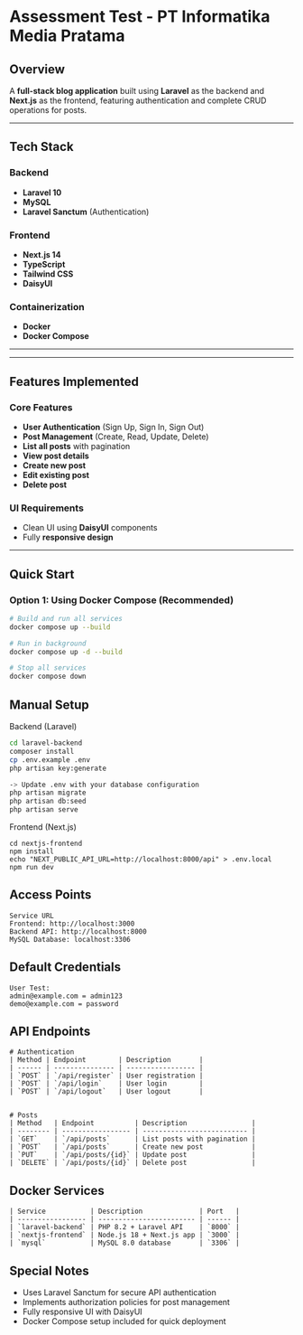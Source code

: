# Assessment Test - PT Informatika Media Pratama

## Overview
A **full-stack blog application** built using **Laravel** as the backend and **Next.js** as the frontend, featuring authentication and complete CRUD operations for posts.

---

## Tech Stack

### Backend
- **Laravel 10**
- **MySQL**
- **Laravel Sanctum** (Authentication)

### Frontend
- **Next.js 14**
- **TypeScript**
- **Tailwind CSS**
- **DaisyUI**

### Containerization
- **Docker**
- **Docker Compose**

---


---

## Features Implemented

### Core Features
- **User Authentication** (Sign Up, Sign In, Sign Out)
- **Post Management** (Create, Read, Update, Delete)
- **List all posts** with pagination
- **View post details**
- **Create new post**
- **Edit existing post**
- **Delete post**

### UI Requirements
- Clean UI using **DaisyUI** components
- Fully **responsive design**

---

## Quick Start

### Option 1: Using Docker Compose (Recommended)

```bash
# Build and run all services
docker compose up --build

# Run in background
docker compose up -d --build

# Stop all services
docker compose down
```

## Manual Setup

Backend (Laravel)

```bash
cd laravel-backend
composer install
cp .env.example .env
php artisan key:generate

-> Update .env with your database configuration
php artisan migrate
php artisan db:seed
php artisan serve
```
Frontend (Next.js)
```
cd nextjs-frontend
npm install
echo "NEXT_PUBLIC_API_URL=http://localhost:8000/api" > .env.local
npm run dev
```

## Access Points
```
Service	URL
Frontend: http://localhost:3000
Backend API: http://localhost:8000
MySQL Database: localhost:3306
```


## Default Credentials
```
User Test: 
admin@example.com = admin123
demo@example.com = password

```

## API Endpoints
```
# Authentication
| Method | Endpoint        | Description       |
| ------ | --------------- | ----------------- |
| `POST` | `/api/register` | User registration |
| `POST` | `/api/login`    | User login        |
| `POST` | `/api/logout`   | User logout       |


# Posts
| Method   | Endpoint          | Description                |
| -------- | ----------------- | -------------------------- |
| `GET`    | `/api/posts`      | List posts with pagination |
| `POST`   | `/api/posts`      | Create new post            |
| `PUT`    | `/api/posts/{id}` | Update post                |
| `DELETE` | `/api/posts/{id}` | Delete post                |

```

## Docker Services
```
| Service           | Description              | Port   |
| ----------------- | ------------------------ | ------ |
| `laravel-backend` | PHP 8.2 + Laravel API    | `8000` |
| `nextjs-frontend` | Node.js 18 + Next.js app | `3000` |
| `mysql`           | MySQL 8.0 database       | `3306` |

```

## Special Notes
- Uses Laravel Sanctum for secure API authentication
- Implements authorization policies for post management
- Fully responsive UI with DaisyUI
- Docker Compose setup included for quick deployment